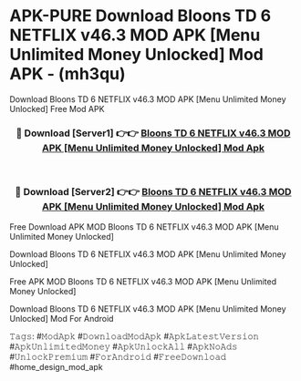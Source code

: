 # APK-PURE Download Bloons TD 6 NETFLIX v46.3 MOD APK [Menu Unlimited Money Unlocked] Mod APK - (mh3qu)
Download Bloons TD 6 NETFLIX v46.3 MOD APK [Menu Unlimited Money Unlocked] Free Mod APK

<div align="center">
<h3>🔴 Download [Server1] 👉👉 <a href="https://apk-comot.site?title=Bloons_TD_6_NETFLIX_v46.3_MOD_APK_[Menu_Unlimited_Money_Unlocked]">Bloons TD 6 NETFLIX v46.3 MOD APK [Menu Unlimited Money Unlocked] Mod Apk</a></h3><br>

<h3>🔴 Download [Server2] 👉👉 <a href="https://apk-comot.site?title=Bloons_TD_6_NETFLIX_v46.3_MOD_APK_[Menu_Unlimited_Money_Unlocked]">Bloons TD 6 NETFLIX v46.3 MOD APK [Menu Unlimited Money Unlocked] Mod Apk</a></h3>
</div>


Free Download APK MOD Bloons TD 6 NETFLIX v46.3 MOD APK [Menu Unlimited Money Unlocked]

Download Bloons TD 6 NETFLIX v46.3 MOD APK [Menu Unlimited Money Unlocked] 

Free APK MOD Bloons TD 6 NETFLIX v46.3 MOD APK [Menu Unlimited Money Unlocked] 

Download Bloons TD 6 NETFLIX v46.3 MOD APK [Menu Unlimited Money Unlocked] Mod For Android

𝚃𝚊𝚐𝚜: #𝙼𝚘𝚍𝙰𝚙𝚔 #𝙳𝚘𝚠𝚗𝚕𝚘𝚊𝚍𝙼𝚘𝚍𝙰𝚙𝚔 #𝙰𝚙𝚔𝙻𝚊𝚝𝚎𝚜𝚝𝚅𝚎𝚛𝚜𝚒𝚘𝚗 #𝙰𝚙𝚔𝚄𝚗𝚕𝚒𝚖𝚒𝚝𝚎𝚍𝙼𝚘𝚗𝚎𝚢 #𝙰𝚙𝚔𝚄𝚗𝚕𝚘𝚌𝚔𝙰𝚕𝚕 #𝙰𝚙𝚔𝙽𝚘𝙰𝚍𝚜 #𝚄𝚗𝚕𝚘𝚌𝚔𝙿𝚛𝚎𝚖𝚒𝚞𝚖 #𝙵𝚘𝚛𝙰𝚗𝚍𝚛𝚘𝚒𝚍 #𝙵𝚛𝚎𝚎𝙳𝚘𝚠𝚗𝚕𝚘𝚊𝚍 #home_design_mod_apk